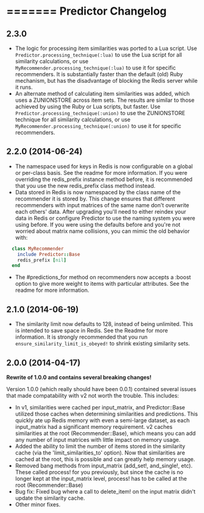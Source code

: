 =======
Predictor Changelog
=========

2.3.0
---------------------
* The logic for processing item similarities was ported to a Lua script. Use `Predictor.processing_technique(:lua)` to use the Lua script for all similarity calculations, or use `MyRecommender.processing_technique(:lua)` to use it for specific recommenders. It is substantially faster than the default (old) Ruby mechanism, but has the disadvantage of blocking the Redis server while it runs.
* An alternate method of calculating item similarities was added, which uses a ZUNIONSTORE across item sets. The results are similar to those achieved by using the Ruby or Lua scripts, but faster. Use `Predictor.processing_technique(:union)` to use the ZUNIONSTORE technique for all similarity calculations, or use `MyRecommender.processing_technique(:union)` to use it for specific recommenders.

2.2.0 (2014-06-24)
---------------------
* The namespace used for keys in Redis is now configurable on a global or per-class basis. See the readme for more information. If you were overriding the redis_prefix instance method before, it is recommended that you use the new redis_prefix class method instead.
* Data stored in Redis is now namespaced by the class name of the recommender it is stored by. This change ensures that different recommenders with input matrices of the same name don't overwrite each others' data. After upgrading you'll need to either reindex your data in Redis or configure Predictor to use the naming system you were using before. If you were using the defaults before and you're not worried about matrix name collisions, you can mimic the old behavior with:
```ruby
  class MyRecommender
    include Predictor::Base
    redis_prefix [nil]
  end
```
* The #predictions_for method on recommenders now accepts a :boost option to give more weight to items with particular attributes. See the readme for more information.

2.1.0 (2014-06-19)
---------------------
* The similarity limit now defaults to 128, instead of being unlimited. This is intended to save space in Redis. See the Readme for more information. It is strongly recommended that you run `ensure_similarity_limit_is_obeyed!` to shrink existing similarity sets.

2.0.0 (2014-04-17)
---------------------
**Rewrite of 1.0.0 and contains several breaking changes!**

Version 1.0.0 (which really should have been 0.0.1) contained several issues that made compatability with v2 not worth the trouble. This includes:
* In v1, similarities were cached per input_matrix, and Predictor::Base utilized those caches when determining similarities and predictions. This quickly ate up Redis memory with even a semi-large dataset, as each input_matrix had a significant memory requirement. v2 caches similarities at the root (Recommender::Base), which means you can add any number of input matrices with little impact on memory usage.
* Added the ability to limit the number of items stored in the similarity cache (via the 'limit_similarities_to' option). Now that similarities are cached at the root, this is possible and can greatly help memory usage.
* Removed bang methods from input_matrix (add_set!, and_single!, etc). These called process! for you previously, but since the cache is no longer kept at the input_matrix level, process! has to be called at the root (Recommender::Base)
* Bug fix: Fixed bug where a call to delete_item! on the input matrix didn't update the similarity cache.
* Other minor fixes.
